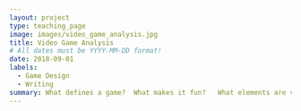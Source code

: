 ```yaml
---
layout: project
type: teaching_page
image: images/video_game_analysis.jpg
title: Video Game Analysis
# All dates must be YYYY-MM-DD format!
date: 2018-09-01
labels:
  - Game Design
  - Writing
summary: What defines a game?  What makes it fun?   What elements are video games composed of and how do these elements combine to create the experiences we have while playing them?  We will read from the existing literature of game design, discuss these readings and the games we've played and loved (or hated) and write about our ideas and experiences.
---
```

